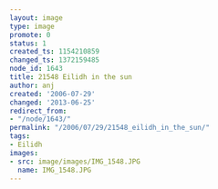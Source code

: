 ```yaml
---
layout: image
type: image
promote: 0
status: 1
created_ts: 1154210859
changed_ts: 1372159485
node_id: 1643
title: 21548 Eilidh in the sun
author: anj
created: '2006-07-29'
changed: '2013-06-25'
redirect_from:
- "/node/1643/"
permalink: "/2006/07/29/21548_eilidh_in_the_sun/"
tags:
- Eilidh
images:
- src: image/images/IMG_1548.JPG
  name: IMG_1548.JPG
---
```



